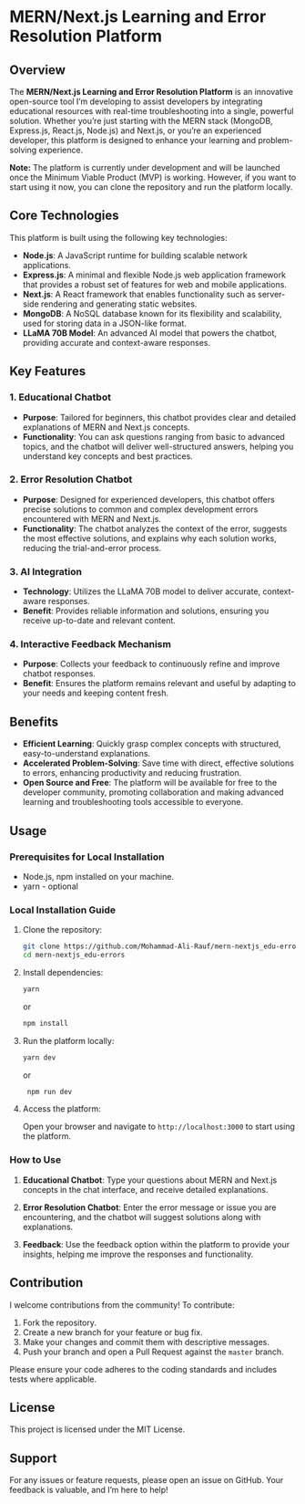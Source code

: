 # MERN/Next.js Learning and Error Resolution Platform

## Overview

The **MERN/Next.js Learning and Error Resolution Platform** is an innovative open-source tool I’m developing to assist developers by integrating educational resources with real-time troubleshooting into a single, powerful solution. Whether you’re just starting with the MERN stack (MongoDB, Express.js, React.js, Node.js) and Next.js, or you’re an experienced developer, this platform is designed to enhance your learning and problem-solving experience.

**Note:** The platform is currently under development and will be launched once the Minimum Viable Product (MVP) is working. However, if you want to start using it now, you can clone the repository and run the platform locally.

## Core Technologies

This platform is built using the following key technologies:

- **Node.js**: A JavaScript runtime for building scalable network applications.
- **Express.js**: A minimal and flexible Node.js web application framework that provides a robust set of features for web and mobile applications.
- **Next.js**: A React framework that enables functionality such as server-side rendering and generating static websites.
- **MongoDB**: A NoSQL database known for its flexibility and scalability, used for storing data in a JSON-like format.
- **LLaMA 70B Model**: An advanced AI model that powers the chatbot, providing accurate and context-aware responses.

## Key Features

### 1. Educational Chatbot
- **Purpose**: Tailored for beginners, this chatbot provides clear and detailed explanations of MERN and Next.js concepts.
- **Functionality**: You can ask questions ranging from basic to advanced topics, and the chatbot will deliver well-structured answers, helping you understand key concepts and best practices.

### 2. Error Resolution Chatbot
- **Purpose**: Designed for experienced developers, this chatbot offers precise solutions to common and complex development errors encountered with MERN and Next.js.
- **Functionality**: The chatbot analyzes the context of the error, suggests the most effective solutions, and explains why each solution works, reducing the trial-and-error process.

### 3. AI Integration
- **Technology**: Utilizes the LLaMA 70B model to deliver accurate, context-aware responses.
- **Benefit**: Provides reliable information and solutions, ensuring you receive up-to-date and relevant content.

### 4. Interactive Feedback Mechanism
- **Purpose**: Collects your feedback to continuously refine and improve chatbot responses.
- **Benefit**: Ensures the platform remains relevant and useful by adapting to your needs and keeping content fresh.

## Benefits

- **Efficient Learning**: Quickly grasp complex concepts with structured, easy-to-understand explanations.
- **Accelerated Problem-Solving**: Save time with direct, effective solutions to errors, enhancing productivity and reducing frustration.
- **Open Source and Free**: The platform will be available for free to the developer community, promoting collaboration and making advanced learning and troubleshooting tools accessible to everyone.

## Usage

### Prerequisites for Local Installation
- Node.js, npm installed on your machine.
- yarn - optional

### Local Installation Guide

1. Clone the repository:

    ```bash
    git clone https://github.com/Mohammad-Ali-Rauf/mern-nextjs_edu-errors.git
    cd mern-nextjs_edu-errors
    ```

2. Install dependencies:

    ```bash
    yarn
    ```
    
    or
   
    ```bash
    npm install
    ```

4. Run the platform locally:

    ```bash
    yarn dev
    ```
    
    or
   
   ```bash
    npm run dev
    ```

5. Access the platform:

    Open your browser and navigate to `http://localhost:3000` to start using the platform.

### How to Use

1. **Educational Chatbot**: Type your questions about MERN and Next.js concepts in the chat interface, and receive detailed explanations.
   
2. **Error Resolution Chatbot**: Enter the error message or issue you are encountering, and the chatbot will suggest solutions along with explanations.

3. **Feedback**: Use the feedback option within the platform to provide your insights, helping me improve the responses and functionality.

## Contribution

I welcome contributions from the community! To contribute:

1. Fork the repository.
2. Create a new branch for your feature or bug fix.
3. Make your changes and commit them with descriptive messages.
4. Push your branch and open a Pull Request against the `master` branch.

Please ensure your code adheres to the coding standards and includes tests where applicable.

## License

This project is licensed under the MIT License.

## Support

For any issues or feature requests, please open an issue on GitHub. Your feedback is valuable, and I’m here to help!
